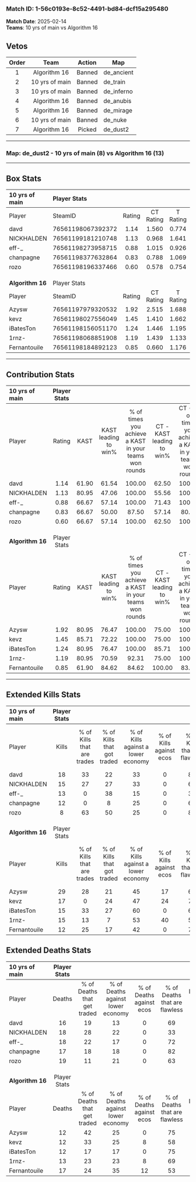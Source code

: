 ### Match ID: 1-56c0193e-8c52-4491-bd84-dcf15a295480  
**Match Date**: 2025-02-14  
**Teams**: 10 yrs of main vs Algorithm 16  

## Vetos  

| Order | Team | Action | Map |
| :---: | :--: | :----: | --- |
| 1 | Algorithm 16 | Banned | de_ancient |
| 2 | 10 yrs of main | Banned | de_train |
| 3 | 10 yrs of main | Banned | de_inferno |
| 4 | Algorithm 16 | Banned | de_anubis |
| 5 | Algorithm 16 | Banned | de_mirage |
| 6 | 10 yrs of main | Banned | de_nuke |
| 7 | Algorithm 16 | Picked | de_dust2 |

---  

### **Map**: de_dust2 - 10 yrs of main (8) vs Algorithm 16 (13)  
---  

## Box Stats  

| **10 yrs of main** | Player Stats      |        |           |          |       |       |       |         |        |      |     |
| :- | :- | :-: | :-: | :-: | :-: | :-: | :-: | :-: | :-: | :-: | :-: |
| Player             | SteamID           | Rating | CT Rating | T Rating | KAST  |  ADR  | Kills | Assists | Deaths | K/D  | HS% |
| davd               | 76561198067392372 |  1.14  |   1.560   |  0.774   | 61.90 | 82.8  |  18   |    6    |   16   | 1.13 | 33  |
| NICKHALDEN         | 76561199181210748 |  1.13  |   0.968   |  1.641   | 80.95 | 91.4  |  15   |    5    |   18   | 0.83 | 46  |
| eff-_              | 76561198273958715 |  0.88  |   1.015   |  0.926   | 66.67 | 73.3  |  13   |    3    |   18   | 0.72 | 30  |
| chanpagne          | 76561198377632864 |  0.83  |   0.788   |  1.069   | 66.67 | 63.3  |  12   |    4    |   17   | 0.71 | 41  |
| rozo               | 76561198196337466 |  0.60  |   0.578   |  0.754   | 66.67 | 51.5  |   8   |    9    |   19   | 0.42 | 75  |
|                    |                   |        |           |          |       |       |       |         |        |      |     |
|                    |                   |        |           |          |       |       |       |         |        |      |     |
|                    |                   |        |           |          |       |       |       |         |        |      |     |
| **Algorithm 16**   | Player Stats      |        |           |          |       |       |       |         |        |      |     |
| Player             | SteamID           | Rating | CT Rating | T Rating | KAST  |  ADR  | Kills | Assists | Deaths | K/D  | HS% |
| Azysw              | 76561197979320532 |  1.92  |   2.515   |  1.688   | 80.95 | 111.0 |  29   |    4    |   12   | 2.42 | 48  |
| kevz               | 76561198027556049 |  1.45  |   1.410   |  1.662   | 85.71 | 99.4  |  17   |   11    |   12   | 1.42 | 64  |
| iBatesTon          | 76561198156051170 |  1.24  |   1.446   |  1.195   | 80.95 | 77.1  |  15   |    6    |   12   | 1.25 | 66  |
| 1rnz-              | 76561198068851908 |  1.19  |   1.439   |  1.133   | 80.95 | 71.7  |  15   |    4    |   13   | 1.15 | 60  |
| Fernantouile       | 76561198184892123 |  0.85  |   0.660   |  1.176   | 61.90 | 77.0  |  12   |    6    |   17   | 0.71 | 50  |
---  

## Contribution Stats  

| **10 yrs of main** | Player Stats |       |                      |                                                        |                           |                                                             |                          |                                                            |
| :- | :-: | :-: | :-: | :-: | :-: | :-: | :-: | :-: |
| Player             |    Rating    | KAST  | KAST leading to win% | % of times you achieve a KAST in your teams won rounds | CT - KAST leading to win% | CT - % of times you achieve a KAST in your teams won rounds | T - KAST leading to win% | T - % of times you achieve a KAST in your teams won rounds |
| davd               |     1.14     | 61.90 |        61.54         |                         100.00                         |           62.50           |                           100.00                            |          60.00           |                           100.00                           |
| NICKHALDEN         |     1.13     | 80.95 |        47.06         |                         100.00                         |           55.56           |                           100.00                            |          37.50           |                           100.00                           |
| eff-_              |     0.88     | 66.67 |        57.14         |                         100.00                         |           71.43           |                           100.00                            |          42.86           |                           100.00                           |
| chanpagne          |     0.83     | 66.67 |        50.00         |                         87.50                          |           57.14           |                            80.00                            |          42.86           |                           100.00                           |
| rozo               |     0.60     | 66.67 |        57.14         |                         100.00                         |           62.50           |                           100.00                            |          50.00           |                           100.00                           |
|                    |              |       |                      |                                                        |                           |                                                             |                          |                                                            |
|                    |              |       |                      |                                                        |                           |                                                             |                          |                                                            |
|                    |              |       |                      |                                                        |                           |                                                             |                          |                                                            |
| **Algorithm 16**   | Player Stats |       |                      |                                                        |                           |                                                             |                          |                                                            |
| Player             |    Rating    | KAST  | KAST leading to win% | % of times you achieve a KAST in your teams won rounds | CT - KAST leading to win% | CT - % of times you achieve a KAST in your teams won rounds | T - KAST leading to win% | T - % of times you achieve a KAST in your teams won rounds |
| Azysw              |     1.92     | 80.95 |        76.47         |                         100.00                         |           75.00           |                           100.00                            |          77.78           |                           100.00                           |
| kevz               |     1.45     | 85.71 |        72.22         |                         100.00                         |           75.00           |                           100.00                            |          70.00           |                           100.00                           |
| iBatesTon          |     1.24     | 80.95 |        76.47         |                         100.00                         |           85.71           |                           100.00                            |          70.00           |                           100.00                           |
| 1rnz-              |     1.19     | 80.95 |        70.59         |                         92.31                          |           75.00           |                           100.00                            |          66.67           |                           85.71                            |
| Fernantouile       |     0.85     | 61.90 |        84.62         |                         84.62                          |          100.00           |                            83.33                            |          75.00           |                           85.71                            |
---  

## Extended Kills Stats  

| **10 yrs of main** | Player Stats |                            |                            |                                    |                         |                              |                                 |                                       |                    |           |
| :- | :-: | :-: | :-: | :-: | :-: | :-: | :-: | :-: | :-: | :-: |
| Player             |    Kills     | % of Kills that are trades | % of Kills that got traded | % of Kills against a lower economy | % of Kills against ecos | % of Kills that are flawless | % of Kills that are close duels | % of Kills that are assisted by flash | Pistol Round Kills | AWP Kills |
| davd               |      18      |             33             |             22             |                 33                 |            0            |              83              |                0                |                   0                   |         6          |     2     |
| NICKHALDEN         |      15      |             27             |             27             |                 33                 |            0            |              60              |                7                |                   0                   |         0          |     1     |
| eff-_              |      13      |             0              |             38             |                 15                 |            0            |              31              |                0                |                   8                   |         0          |     3     |
| chanpagne          |      12      |             0              |             8              |                 25                 |            0            |              67              |                8                |                   8                   |         0          |     1     |
| rozo               |      8       |             63             |             50             |                 25                 |            0            |              88              |                0                |                   0                   |         0          |     0     |
|                    |              |                            |                            |                                    |                         |                              |                                 |                                       |                    |           |
|                    |              |                            |                            |                                    |                         |                              |                                 |                                       |                    |           |
|                    |              |                            |                            |                                    |                         |                              |                                 |                                       |                    |           |
| **Algorithm 16**   | Player Stats |                            |                            |                                    |                         |                              |                                 |                                       |                    |           |
| Player             |    Kills     | % of Kills that are trades | % of Kills that got traded | % of Kills against a lower economy | % of Kills against ecos | % of Kills that are flawless | % of Kills that are close duels | % of Kills that are assisted by flash | Pistol Round Kills | AWP Kills |
| Azysw              |      29      |             28             |             21             |                 45                 |           17            |              62              |                3                |                   3                   |         10         |     3     |
| kevz               |      17      |             0              |             24             |                 47                 |           24            |              71              |               12                |                   0                   |         1          |     1     |
| iBatesTon          |      15      |             33             |             27             |                 60                 |            0            |              60              |                7                |                   7                   |         0          |     2     |
| 1rnz-              |      15      |             13             |             7              |                 53                 |           40            |              53              |               27                |                   7                   |         0          |     2     |
| Fernantouile       |      12      |             25             |             17             |                 42                 |            0            |              75              |                8                |                   8                   |         0          |     2     |
## Extended Deaths Stats  

| **10 yrs of main** | Player Stats |                             |                                   |                          |                               |                            |                           |               |
| :- | :-: | :-: | :-: | :-: | :-: | :-: | :-: | :-: |
| Player             |    Deaths    | % of Deaths that get traded | % of Deaths against lower economy | % of Deaths against ecos | % of Deaths that are flawless | % of Deaths that are close | % of Deaths while blinded | Deaths to AWP |
| davd               |      16      |             19              |                13                 |            0             |              69               |             6              |             0             |       2       |
| NICKHALDEN         |      18      |             28              |                22                 |            0             |              33               |             28             |            11             |       2       |
| eff-_              |      18      |             22              |                17                 |            0             |              72               |             6              |             6             |       3       |
| chanpagne          |      17      |             18              |                18                 |            0             |              82               |             0              |             0             |       2       |
| rozo               |      19      |             11              |                21                 |            0             |              63               |             11             |             5             |       2       |
|                    |              |                             |                                   |                          |                               |                            |                           |               |
|                    |              |                             |                                   |                          |                               |                            |                           |               |
|                    |              |                             |                                   |                          |                               |                            |                           |               |
| **Algorithm 16**   | Player Stats |                             |                                   |                          |                               |                            |                           |               |
| Player             |    Deaths    | % of Deaths that get traded | % of Deaths against lower economy | % of Deaths against ecos | % of Deaths that are flawless | % of Deaths that are close | % of Deaths while blinded | Deaths to AWP |
| Azysw              |      12      |             42              |                25                 |            0             |              75               |             0              |             8             |       0       |
| kevz               |      12      |             33              |                25                 |            8             |              58               |             0              |             0             |       2       |
| iBatesTon          |      12      |             17              |                17                 |            0             |              75               |             0              |             0             |       1       |
| 1rnz-              |      13      |             23              |                23                 |            8             |              69               |             8              |             8             |       0       |
| Fernantouile       |      17      |             24              |                35                 |            12            |              53               |             6              |             0             |       3       |
